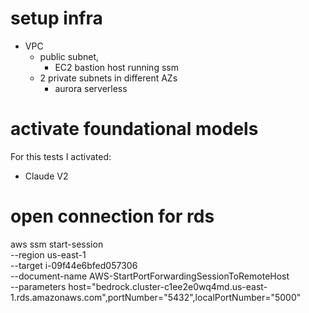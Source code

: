 # setup infra
 - VPC
    - public subnet, 
        - EC2 bastion host running ssm
    - 2 private subnets in different AZs
        - aurora serverless
    
# activate foundational models

For this tests I activated:  
- Claude V2

# open connection for rds
aws ssm start-session \
    --region us-east-1 \
    --target i-09f44e6bfed057306 \
    --document-name AWS-StartPortForwardingSessionToRemoteHost \
    --parameters host="bedrock.cluster-c1ee2e0wq4md.us-east-1.rds.amazonaws.com",portNumber="5432",localPortNumber="5000"

